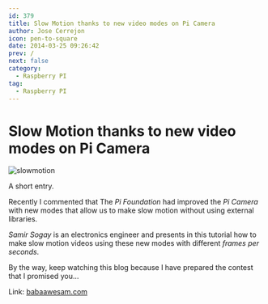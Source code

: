```yaml
---
id: 379
title: Slow Motion thanks to new video modes on Pi Camera
author: Jose Cerrejon
icon: pen-to-square
date: 2014-03-25 09:26:42
prev: /
next: false
category:
  - Raspberry PI
tag:
  - Raspberry PI
---
```


# Slow Motion thanks to new video modes on Pi Camera

![slowmotion](/images/2014/03/slowmo.jpg)

A short entry. 

Recently I commented that The *Pi Foundation* had improved the *Pi Camera* with new modes that allow us to make slow motion without using external libraries. 

*Samir Sogay* is an electronics engineer and presents in this tutorial how to make slow motion videos using these new modes with different *frames per seconds*. 

By the way, keep watching this blog because I have prepared the contest that I promised you...

Link: [babaawesam.com](http://babaawesam.com/2014/03/24/shooting-slow-motion-videos-using-raspberry-pi-camera/)